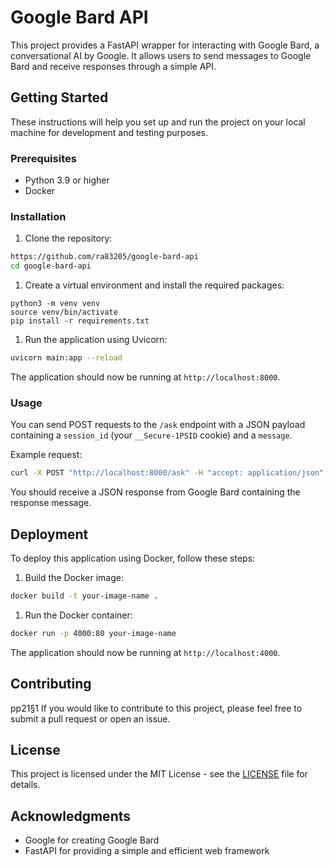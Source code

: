 # Google Bard API

This project provides a FastAPI wrapper for interacting with Google Bard, a conversational AI by Google. It allows users to send messages to Google Bard and receive responses through a simple API.

## Getting Started

These instructions will help you set up and run the project on your local machine for development and testing purposes.

### Prerequisites

- Python 3.9 or higher
- Docker

### Installation

1. Clone the repository:

```bash
https://github.com/ra83205/google-bard-api
cd google-bard-api
```

1. Create a virtual environment and install the required packages:

```
python3 -m venv venv
source venv/bin/activate
pip install -r requirements.txt
```

1. Run the application using Uvicorn:

```bash
uvicorn main:app --reload
```

The application should now be running at `http://localhost:8000`.

### Usage

You can send POST requests to the `/ask` endpoint with a JSON payload containing a `session_id` (your `__Secure-1PSID` cookie) and a `message`.

Example request:

```bash
curl -X POST "http://localhost:8000/ask" -H "accept: application/json" -H "Content-Type: application/json" -d '{"session_id":"your-session-id","message":"What is the meaning of life?"}'
```

You should receive a JSON response from Google Bard containing the response message.

## Deployment

To deploy this application using Docker, follow these steps:

1. Build the Docker image:

```bash
docker build -t your-image-name .
```

1. Run the Docker container:

```bash
docker run -p 4000:80 your-image-name
```

The application should now be running at `http://localhost:4000`.

## Contributing
  pp21§1
If you would like to contribute to this project, please feel free to submit a pull request or open an issue.

## License

This project is licensed under the MIT License - see the [LICENSE](https://chat.openai.com/LICENSE) file for details.

## Acknowledgments

- Google for creating Google Bard
- FastAPI for providing a simple and efficient web framework
